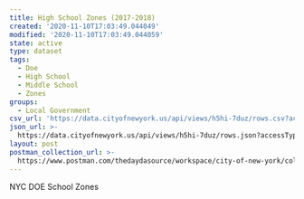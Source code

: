 ```yaml
---
title: High School Zones (2017-2018)
created: '2020-11-10T17:03:49.044049'
modified: '2020-11-10T17:03:49.044059'
state: active
type: dataset
tags:
  - Doe
  - High School
  - Middle School
  - Zones
groups:
  - Local Government
csv_url: 'https://data.cityofnewyork.us/api/views/h5hi-7duz/rows.csv?accessType=DOWNLOAD'
json_url: >-
  https://data.cityofnewyork.us/api/views/h5hi-7duz/rows.json?accessType=DOWNLOAD
layout: post
postman_collection_url: >-
  https://www.postman.com/thedaydasource/workspace/city-of-new-york/collection/15909983-0c0e1e85-86b5-4d09-8d50-e76210ce8ac5
---
```

NYC DOE School Zones
